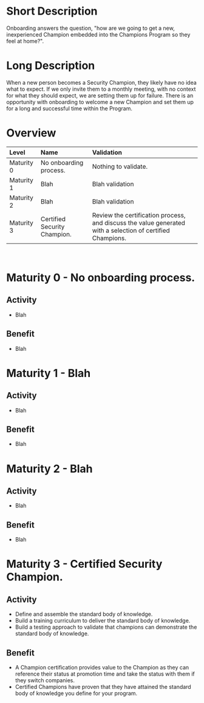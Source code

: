# Short Description
Onboarding answers the question, "how are we going to get a new, inexperienced Champion embedded into the Champions Program so they feel at home?".

# Long Description
When a new person becomes a Security Champion, they likely have no idea what to expect. If we only invite them to a monthly meeting, with no context for what they should expect, we are setting them up for failure. There is an opportunity with onboarding to welcome a new Champion and set them up for a long and successful time within the Program.

# Overview

| Level | Name | Validation |
|:---|:---|:---|
| Maturity 0 | No onboarding process. | Nothing to validate.
| Maturity 1 | Blah | Blah validation
| Maturity 2 | Blah | Blah validation
| Maturity 3 | Certified Security Champion. | Review the certification process, and discuss the value generated with a selection of certified Champions.

&nbsp;
# Maturity 0 - No onboarding process.

## Activity
* Blah
  
## Benefit
* Blah

# Maturity 1 - Blah

## Activity
* Blah 

## Benefit
* Blah

# Maturity 2 - Blah

## Activity
* Blah

## Benefit
* Blah

# Maturity 3 - Certified Security Champion.

## Activity
* Define and assemble the standard body of knowledge.
* Build a training curriculum to deliver the standard body of knowledge.
* Build a testing approach to validate that champions can demonstrate the standard body of knowledge.

## Benefit
* A Champion certification provides value to the Champion as they can reference their status at promotion time and take the status with them if they switch companies.
* Certified Champions have proven that they have attained the standard body of knowledge you define for your program.